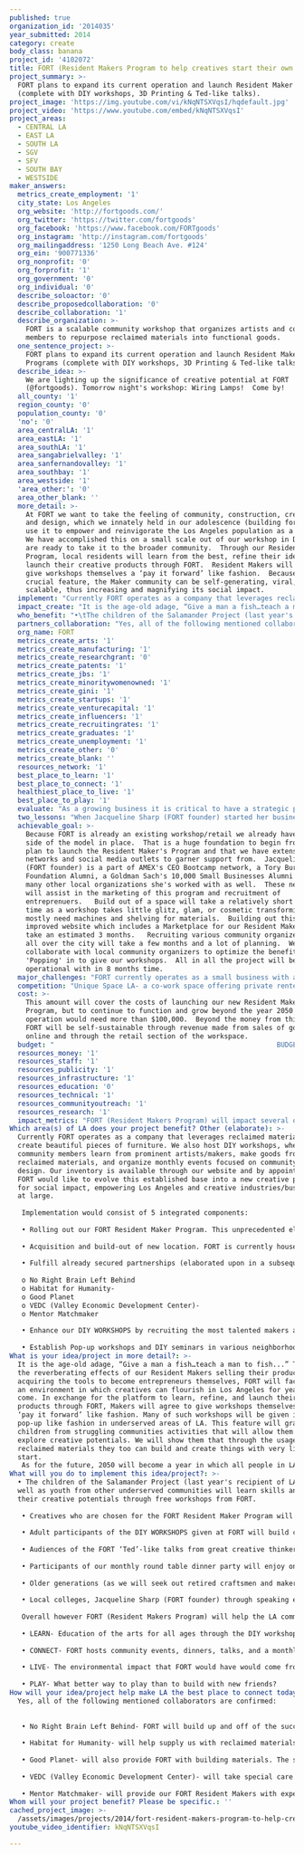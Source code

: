 ```yaml
---
published: true
organization_id: '2014035'
year_submitted: 2014
category: create
body_class: banana
project_id: '4102072'
title: FORT (Resident Makers Program to help creatives start their own companies).
project_summary: >-
  FORT plans to expand its current operation and launch Resident Maker Programs
  (complete with DIY workshops, 3D Printing & Ted-like talks).
project_image: 'https://img.youtube.com/vi/kNqNTSXVqsI/hqdefault.jpg'
project_video: 'https://www.youtube.com/embed/kNqNTSXVqsI'
project_areas:
  - CENTRAL LA
  - EAST LA
  - SOUTH LA
  - SGV
  - SFV
  - SOUTH BAY
  - WESTSIDE
maker_answers:
  metrics_create_employment: '1'
  city_state: Los Angeles
  org_website: 'http://fortgoods.com/'
  org_twitter: 'https://twitter.com/fortgoods'
  org_facebook: 'https://www.facebook.com/FORTgoods'
  org_instagram: 'http://instagram.com/fortgoods'
  org_mailingaddress: '1250 Long Beach Ave. #124'
  org_ein: '900771336'
  org_nonprofit: '0'
  org_forprofit: '1'
  org_government: '0'
  org_individual: '0'
  describe_soloactor: '0'
  describe_proposedcollaboration: '0'
  describe_collaboration: '1'
  describe_organization: >-
    FORT is a scalable community workshop that organizes artists and community
    members to repurpose reclaimed materials into functional goods.
  one_sentence_project: >-
    FORT plans to expand its current operation and launch Resident Maker
    Programs (complete with DIY workshops, 3D Printing & Ted-like talks).
  describe_idea: >-
    We are lighting up the significance of creative potential at FORT
    (@fortgoods). Tomorrow night's workshop: Wiring Lamps!  Come by!
  all_county: '1'
  region_county: '0'
  population_county: '0'
  'no': '0'
  area_centralLA: '1'
  area_eastLA: '1'
  area_southLA: '1'
  area_sangabrielvalley: '1'
  area_sanfernandovalley: '1'
  area_southbay: '1'
  area_westside: '1'
  'area_other:': '0'
  area_other_blank: ''
  more_detail: >-
    At FORT we want to take the feeling of community, construction, creativity,
    and design, which we innately held in our adolescence (building forts), and
    use it to empower and reinvigorate the Los Angeles population as a whole. 
    We have accomplished this on a small scale out of our workshop in DTLA, but
    are ready to take it to the broader community.  Through our Resident Maker
    Program, local residents will learn from the best, refine their ideas, and
    launch their creative products through FORT.  Resident Makers will agree to
    give workshops themselves a ‘pay it forward’ like fashion.  Because of this
    crucial feature, the Maker community can be self-generating, viral, and
    scalable, thus increasing and magnifying its social impact.  
  implement: "Currently FORT operates as a company that leverages reclaimed materials to create beautiful pieces of furniture.  We also host DIY workshops, where community members learn from prominent artists/makers, make goods from reclaimed materials, and organize monthly events focused on community and design.  Our inventory is available through our website and by appointment.  FORT would like to evolve this established base into a new creative paradigm for social impact, empowering Los Angeles and creative industries/businesses at large.  \r\n\r\nImplementation would consist of 5 integrated components:\r\n  \r\n•\tRolling out our FORT Resident Maker Program.  This unprecedented element would consist of selecting local makers each month and giving them the tools they need to launch their creative product.  We would provide necessary allotted space for them to work in our workshop, required machinery including 3D printers, professional photography for their piece, space in our online marketplace, as well as the mentorship and resources needed to make it in the world as a newfound artisan entrepreneur.  \r\n\r\n•\tAcquisition and build-out of new location.  FORT is currently housed out of a 1,650 sq loft in DTLA.  A bigger space with more accessibility and visibility would be a great help to us in this endeavor.  \r\n\r\n•\tFulfill already secured partnerships (elaborated upon in a subsequent question below).  FORT has collaborated with some incredible organizations in our time of operation.  In our efforts to make LA the best place to create in 2050 we will partner with the following:\r\n\r\no\tNo Right Brain Left Behind\r\no\tHabitat for Humanity- \r\no\tGood Planet\r\no\tVEDC (Valley Economic Development Center)- \r\no\tMentor Matchmaker\r\n\r\n•\tEnhance our DIY WORKSHOPS by recruiting the most talented makers and designers from all over the world to share their craft with locals.  We are modeling this after Restaurant 57 who takes visiting chefs in from all over.  We will do the same by inviting worldly makers who come through LA.  \r\n\r\n•\tEstablish Pop-up workshops and DIY seminars in various neighborhoods across LA to distribute the knowledge, skills, and a platform to Angelenos from all different economic levels.\r\n"
  impact_create: "It is the age-old adage, “Give a man a fish…teach a man to fish...”  Through the reverberating effects of our Resident Makers selling their products and acquiring the tools to become entrepreneurs themselves, FORT will facilitate an environment in which creatives can flourish in Los Angeles for years to come.  In exchange for the platform to learn, refine, and launch their creative products through FORT, Makers will agree to give workshops themselves in a ‘pay it forward’ like fashion.  Many of such workshops will be given in a pop-up like fashion in underserved areas of LA.  This feature will grant children from struggling communities activities that will allow them to explore creative potentials.  We will show them that through the usage of reclaimed materials they too can build and create things with very little to start.\r\nAs for the future, 2050 will become a year in which all people in LA have the community resources to make financial means through their own creative endeavors.  Given the community that we are building with the workshops and events centered around design, it will be much more commonplace for Angelenos to congregate on these common grounds.  The divide of East LA and West LA will blur as we all gather mid-point in DTLA to remember that young, playful spirit of building forts.  In addition to the social impact FORT will have, we will also have an environmental impact as the increased usage of reclaimed materials will correspondingly decrease the waste accumulating in landfills.  In the year 2050, building with all new materials will become a thing of the past.  Our population will have made the realization that most of what we need to build with, both intellect and material, is already here…just waiting for us to behold.  That by reclaiming the goods and materials we already have readily available, we can make anew through great design and ingenuity.  Expanding the current operations of FORT would be an incredible step towards such a reality.  "
  who_benefit: "•\tThe children of the Salamander Project (last year's recipient of LA 2050) as well as youth from other underserved communities will learn skills and explore their creative potentials through free workshops from FORT. \r\n\r\n•\tCreatives who are chosen for the FORT Resident Maker Program will launch their product and be given resources to embark on their businesses.\r\n\r\n•\tAdult participants of the DIY WORKSHOPS given at FORT will build connections as well as pieces they get to take home with them.\r\n\r\n•\tAudiences of the FORT ‘Ted’-like talks from great creative thinkers and designers will leave inspired and excited about new perspectives.\r\n\r\n•\tParticipants of our monthly round table dinner party will enjoy one another and provocative questions/table discussions about how to foster a better LA culture.\r\n\r\n•\tOlder generations (as we will seek out retired craftsmen and makers to give talks and workshops) will pass on their incredibly valuable knowledge and experience the joy of knowing they are a necessary component of our society.\r\n\r\n•\tLocal colleges, Jacqueline Sharp (FORT founder) through speaking engagements  will give talks about entrepreneurialism and creating your own job in this new economy.\r\n\r\nOverall however FORT (Resident Makers Program) will help the LA community at large because it incredibly integrated with all of the 5 categories of LA2050.\r\n\r\n•\tLEARN- Education of the arts for all ages through the DIY workshops and lectures given at FORT.\r\n\r\n•\tCONNECT- FORT hosts community events, dinners, talks, and a monthly event that features a creative elderly who has much to share…bridging the gap between the young and the old.\r\n\r\n•\tLIVE- The environmental impact that FORT would have would come from diverting materials away from the landfills through the primary use of reclaimed materials.\r\n\r\n•\tPLAY- What better way to play than to build with new friends?\r\n\r\n\r\n"
  partners_collaboration: "Yes, all of the following mentioned collaborators are confirmed:\r\n\r\n\r\n•\tNo Right Brain Left Behind- FORT will build up and off of the success of past and future recipients of LA2050.  We are partnering with NRBLB by giving free DIY workshops to kids of the Salamander Project who struggle with challenging circumstances. Such workshops will go hand in hand with their educational curriculum (ie if they are learning about electricity/Thomas Edison FORT will give a workshop to them on wiring lamps).  \r\n\r\n•\tHabitat for Humanity- will help supply us with reclaimed materials from which we build in return we help build homes and give workshops.\r\n\r\n•\tGood Planet- will also provide FORT with building materials.  The supply from Good Planet comes directly from recycling the wasted wood, rope, metal, ect. that is ever flowing from commercial and movie set productions.\r\n\r\n•\tVEDC (Valley Economic Development Center)- will take special care of our FORT Resident Makers with one on one sessions with expert professionals who will help them start their own business after launching their product through FORT.\r\n\r\n•\tMentor Matchmaker- will provide our FORT Resident Makers with experienced mentors to guide them in their journey of creating a career out of their creative passion. \r\n"
  org_name: FORT
  metrics_create_arts: '1'
  metrics_create_manufacturing: '1'
  metrics_create_researchgrant: '0'
  metrics_create_patents: '1'
  metrics_create_jbs: '1'
  metrics_create_minoritywomenowned: '1'
  metrics_create_gini: '1'
  metrics_create_startups: '1'
  metrics_create_venturecapital: '1'
  metrics_create_influencers: '1'
  metrics_create_recruitingrates: '1'
  metrics_create_graduates: '1'
  metrics_create_unemployment: '1'
  metrics_create_other: '0'
  metrics_create_blank: ''
  resources_network: '1'
  best_place_to_learn: '1'
  best_place_to_connect: '1'
  healthiest_place_to_live: '1'
  best_place_to_play: '1'
  evaluate: "As a growing business it is critical to have a strategic plan to measure success. FORT uses a well-known tool: OKRs. The system made famous first by Intel and now by Google asks all employees to outline their major objectives and the quantifiable actions it'll take to achieve them. It’s a technique designed for accountability and enforced with scores.\r\n\r\nOKRs are made up of a high level objective, a more detailed description of why that objective is important, a summary of how the objective aligns with the broader goals of both the person’s team and the company, and the three to five key results that will help them achieve that goal (see below for examples).\r\n\r\nWhen personal objectives are directly and clearly connected to the broader goals of the company, they’re suddenly more inspiring, less myopic. FORT will make them public so everyone can see what’s on their co-workers’ plates and see how other Resident Makers are doing with their objectives and key results. That way, OKRs become a built-in way for people to ask for resources, or easily spot where they can come to their colleagues' aid or collaborate with other Resident Makers.\r\n\r\nFORT's OKR systems will include the following components:  \r\n-The ability to track results on a quantitative basis. Key results are not general or subjective actions you plan to take. They should always include numbers to make it clear how much has been achieved. For example, how many Resident Makers have successfully gone through the program each quarter. \r\n\r\n-Make it something people look at, every quarter, every week, every day.  This consistency turns goal-setting into a habit and changes how people think about their work and approach their everyday to-dos. FORT will require specific milestones from it's employees and Resident Makers to help ensure that they are meeting up to the standards of the program and achieving their personal objectives.  For example we will be charting revenue. \r\n\r\n-OKR's have to be a stretch. Most people wouldn’t consider 70% to be a good grade, but for OKRs that’s just about perfect due to the ambitiousness of the goal set in place.  FORT wants its employees and Resident Makers objectives to be lofty enough to push them beyond their limits. It forces the tough conversations about what's truly needed to beat expectations and make a difference that will materially impact LA in the year 2050.  With this, we will chart number of workshops given and numbers of participants from all over the city."
  two_lessons: "When Jacqueline Sharp (FORT founder) started her business she did so with very little.  It seemed daunting at times, but she quickly learned how to get better with each step, \"I started with a Craigslist ad for a $50 table saw and a ton of YouTube clips. I’ve been learning every day since. Whenever I can, I surround myself with people who are more skilled, more knowledgeable, and I ask a lot of questions. I have found that if you are pleasant and genuine, people who love their craft often love to share it with others.\" (quote from recent Darling interview http://darlingmagazine.org/the-dreamer-embodied-fort/)  From this experience she realized a need for mixing the experienced with the inexperienced.  The experienced makers will lead the workshops teaching those less knowledgable, and the inexperienced workshopper's excitement will fuel the instructors reminding them of the joys of their craft.  Both parties have so much to offer one another.\r\n\r\n\r\nShe also learned that the \"barriers are only as strong as you make them. I’ve been asked if it is difficult being a girl, a minority, not having an MBA, not having had start-up funding, not having had necessary skill sets, the list goes on! Fortunately, I rarely pay notice to such things. I was busy working and too excited to feel these things were a hindrance. In time, because I was comfortable with who I was and where I was in life, all of those ‘obstacles’ ultimately became assets. For others, the fact that I was a woman was interesting; a minority, memorable; undereducated, atypical; underfunded, resourceful; and under skilled, teachable. It is all about perspective and working towards the fulfillment of your own potential.\" (quote from recent Darling interview http://darlingmagazine.org/the-dreamer-embodied-fort/)  From this experience Sharp realized that a lot of people focus on the things that can hold them back from incredible ventures when all they really need is to look at themselves from another perspective.  This has led to Jacqueline Sharp's excitement in working with entrepreneur makers and wanting to give them a space they feel powerful coming from.\r\n\r\nRead more about her story in a Forbes.com feature:  http://www.forbes.com/sites/sarahmckinney/2014/01/06/creating-beautiful-furniture-from-reclaimed-materials-the-inspiring-story-of-jacqueline-sharps-fort/"
  achievable_goal: >-
    Because FORT is already an existing workshop/retail we already have that
    side of the model in place.  That is a huge foundation to begin from.  We
    plan to launch the Resident Maker's Program and that we have extensive
    networks and social media outlets to garner support from.  Jacqueline Sharp
    (FORT founder) is a part of AMEX's CEO Bootcamp network, a Tory Burch
    Foundation Alumni, a Goldman Sach's 10,000 Small Businesses Alumni and has
    many other local organizations she's worked with as well.  These networks
    will assist in the marketing of this program and recruitment of
    entreprenuers.   Build out of a space will take a relatively short amount of
    time as a workshop takes little glitz, glam, or cosmetic transforming.  We
    mostly need machines and shelving for materials.  Building out this new and
    improved website which includes a Marketplace for our Resident Makers will
    take an estimated 3 months.   Recruiting various community organizers from
    all over the city will take a few months and a lot of planning.  We want to
    collaborate with local community organizers to optimize the benefits of
    'Popping' in to give our workshops.  All in all the project will be fully
    operational with in 8 months time.  
  major_challenges: "FORT currently operates as a small business with a smaller customer base.  We anticipate some growing pains especially in the operations department of scaling up.  We have already connected with operations management consultants and found one that would be perfect for the job!  She has ten years of experience in both non-profit and for profit.  She loves the concept behind FORT and is excited to work with us if given the opportunity.  We would hire her for the onset of this new operation so that she could give us her expertise in this area.\r\n\r\nOften times there is a lot of excitement generated in the beginning of a project and then that energy tends to fizzle out.  We want to ensure that this project will be one that will carry us into the future of LA making it the best place to Create.  In order to do so we will use the aforementioned OKR's to track everyones progress as well as create individual and dynamic operational goals.  This will generate a continuous excitement.  There will also be new Makers coming in every month, with new ideas and designs keeping everything fresh and full of life.\r\n\r\n\r\n"
  competition: "Unique Space LA- a co-work space offering private rented offices, and  event rental space. They have bikes for coworkers and tenants to borrow, a fully-equipped kitchen, an arts/design and entrepreneurship resource library and lounge, and a boardroom that can be booked for meetings and presentations.\r\nThis is similar to our project in that it focuses on entreprenuers and they have resources for them.  We differ in how much more we will offer our makers and at what cost.  To be a part of Unique Space you have to have capital to rent the space.  We are not charging our Makers. Instead we will ask that they give back to the community through workshops and that a portion of the revenue that comes from the sales of their product will go back into FORT to offset costs.  It comes at a much less greater risk to the Maker with much higher rewards.  \r\nThe Hub- same as Unique Space, requiring membership, but they operate globally and neither have a focus on using reclaimed materials, giving workshops, providing a platform to sell and launch from, or continued education through mentorships.  \r\n"
  cost: >-
    This amount will cover the costs of launching our new Resident Maker's
    Program, but to continue to function and grow beyond the year 2050 any
    operation would need more than $100,000.  Beyond the money from this grant,
    FORT will be self-sustainable through revenue made from sales of goods
    online and through the retail section of the workspace. 
  budget: "                                                       BUDGET\r\n\r\n\r\nMACHINERY\r\n\r\nWater Jet Cutter     $5,400\r\n\r\n3D Printer   $6,500\r\nStartup materials for 3D printer $3500\r\n\r\nWelder $5,600\r\nStartup materials for Welder $800\r\n\r\nProtective gear for Welding $400\r\n\r\nAuto Darkness Helmet $375 \r\n\r\nTable Saw $600\r\n\r\nPlaner $600\r\n\r\nDrill press  $1800\r\n\r\nLeather machine  $1,300\r\n\r\nHand tools $1,000\r\n\r\nPop-up Workshop  $800\r\nBasic Tool Kit\r\n\r\n\r\nBUILDOUT\r\n\r\nPaint $500\r\n\r\nShelving $2500\r\n\r\nCasters $500\r\n(we will apply to all big pieces so that space is easy to transform)\r\n\r\nRacks $1500\r\n\r\nLighting  $1000\r\n\r\nMove in cost/deposit  $10,000\r\n\r\n \r\nMEDIA\r\n\r\nComputer for Design  $2000\r\n\r\nComputer software $1500\r\n(CAD, Photoshop, ect)\r\n\r\nProjector $1200\r\n\r\nProjection Screen $200\r\n\r\nHD Camera  $3500\r\nLenses   $1300\r\nBackdrops  $500\r\nSoft Box $200\r\n(for product shoots)\r\n\r\nSIGNAGE\r\nFORT $1500\r\n\r\nPopup Workshop Signage $800\r\n\r\nWrap for Truck $600\r\n\r\nSERVICES\r\n\r\nLegal      $3500\r\n(Necessary Waivers and Agreements) \r\n\r\nOperations Consultant  $6,000\r\n\r\nGraphic Designer $1000\r\n(For FORT brand integration with Makers Program)\r\n\r\nWeb Designer $5000\r\n(for upgrade to current site to be able to handle new Maker Marketplace)\r\n\r\n\r\nPR & Marketing $2500\r\n\r\nTRANSPORTATION\r\nTransportation costs   $900\r\nfor Popup Workshops  \r\n\r\nTruck   $18,000\r\n(for Transporting Raw Materials)\r\n\r\nLicense, Registration $400\r\n\r\n\r\nOTHER\r\n\r\nMiscellaneous materials, tools, fees, services or additional costs\r\n$4,725\r\n\r\n"
  resources_money: '1'
  resources_staff: '1'
  resources_publicity: '1'
  resources_infrastructure: '1'
  resources_education: '0'
  resources_technical: '1'
  resources_communityoutreach: '1'
  resources_research: '1'
  impact_metrics: "FORT (Resident Makers Program) will impact several of the above metrics and below we have highlighted a few:\r\n\r\n- Increase employment opportunities in creative industries. Project Fort will have an exponential impact on job employment in creative industries by providing emerging artists and makers with: (i) workshops to design and build; (ii) a marketplace to sell their product; and (iii) business education, mentorship support and networking opportunities.  This project will create sustainable local owned and operated businesses which will directly increase employment opportunities for artists, makers and their employees. \r\n\r\n- Increase Arts establishments per capita.  Through providing a platform for artists and makers to design and build their own products and start their own business the Resident Maker Program will directly increase the amount of design workshops, art and furniture galleries and other arts establishments per capita in LA. \r\n\r\n\r\n-  Concentration of manufacturing activity in LA.  All design and manufacturing of products created through the Resident Makers Program will be done in workshops in LA and products will be made with reclaimed materials which are sourced locally through Habitat for Humanity, Good Planet and other local suppliers. \r\n\r\n-  Patents per capita. Through innovative and cutting edge designs created through the Residents Maker Program and through collaborative partnerships with innovative company's such as Changing Environments http://www.changing-environments.com/ this project has the potential to generate 10 patents in the first year. With exponential growth every year thereafter this project will directly increase the amount of patents per capita in LA in 2050.\r\n\r\n-  Minority and women-owned firms \r\nFORT's owner (Jacqueline Sharp)    is both a woman and minority and FORT understands and appreciates the obstacles woman and minorities often face in launching their own business. Through FORT's success it has served as a strong example to the community of the opportunities available to both minorities and woman. While FORT seeks to directly increase the amount of minority owned firms in LA by 2050, FORT's vision is to empower and support artists and makers of all genders, races and economic backgrounds to turn their creative passions into successful businesses. \r\n\r\n-In addition to these we will impact the environment by diverting raw materials away from the landfills and encouraging others to do so at home."
Which area(s) of LA does your project benefit? Other (elaborate): >-
  Currently FORT operates as a company that leverages reclaimed materials to
  create beautiful pieces of furniture. We also host DIY workshops, where
  community members learn from prominent artists/makers, make goods from
  reclaimed materials, and organize monthly events focused on community and
  design. Our inventory is available through our website and by appointment.
  FORT would like to evolve this established base into a new creative paradigm
  for social impact, empowering Los Angeles and creative industries/businesses
  at large. 
   
   Implementation would consist of 5 integrated components:
    
   • Rolling out our FORT Resident Maker Program. This unprecedented element would consist of selecting local makers each month and giving them the tools they need to launch their creative product. We would provide necessary allotted space for them to work in our workshop, required machinery including 3D printers, professional photography for their piece, space in our online marketplace, as well as the mentorship and resources needed to make it in the world as a newfound artisan entrepreneur. 
   
   • Acquisition and build-out of new location. FORT is currently housed out of a 1,650 sq loft in DTLA. A bigger space with more accessibility and visibility would be a great help to us in this endeavor. 
   
   • Fulfill already secured partnerships (elaborated upon in a subsequent question below). FORT has collaborated with some incredible organizations in our time of operation. In our efforts to make LA the best place to create in 2050 we will partner with the following:
   
   o No Right Brain Left Behind
   o Habitat for Humanity- 
   o Good Planet
   o VEDC (Valley Economic Development Center)- 
   o Mentor Matchmaker
   
   • Enhance our DIY WORKSHOPS by recruiting the most talented makers and designers from all over the world to share their craft with locals. We are modeling this after Restaurant 57 who takes visiting chefs in from all over. We will do the same by inviting worldly makers who come through LA. 
   
   • Establish Pop-up workshops and DIY seminars in various neighborhoods across LA to distribute the knowledge, skills, and a platform to Angelenos from all different economic levels.
What is your idea/project in more detail?: >-
  It is the age-old adage, “Give a man a fish…teach a man to fish...” Through
  the reverberating effects of our Resident Makers selling their products and
  acquiring the tools to become entrepreneurs themselves, FORT will facilitate
  an environment in which creatives can flourish in Los Angeles for years to
  come. In exchange for the platform to learn, refine, and launch their creative
  products through FORT, Makers will agree to give workshops themselves in a
  ‘pay it forward’ like fashion. Many of such workshops will be given in a
  pop-up like fashion in underserved areas of LA. This feature will grant
  children from struggling communities activities that will allow them to
  explore creative potentials. We will show them that through the usage of
  reclaimed materials they too can build and create things with very little to
  start.
   As for the future, 2050 will become a year in which all people in LA have the community resources to make financial means through their own creative endeavors. Given the community that we are building with the workshops and events centered around design, it will be much more commonplace for Angelenos to congregate on these common grounds. The divide of East LA and West LA will blur as we all gather mid-point in DTLA to remember that young, playful spirit of building forts. In addition to the social impact FORT will have, we will also have an environmental impact as the increased usage of reclaimed materials will correspondingly decrease the waste accumulating in landfills. In the year 2050, building with all new materials will become a thing of the past. Our population will have made the realization that most of what we need to build with, both intellect and material, is already here…just waiting for us to behold. That by reclaiming the goods and materials we already have readily available, we can make anew through great design and ingenuity. Expanding the current operations of FORT would be an incredible step towards such a reality.
What will you do to implement this idea/project?: >-
  • The children of the Salamander Project (last year's recipient of LA 2050) as
  well as youth from other underserved communities will learn skills and explore
  their creative potentials through free workshops from FORT. 
   
   • Creatives who are chosen for the FORT Resident Maker Program will launch their product and be given resources to embark on their businesses.
   
   • Adult participants of the DIY WORKSHOPS given at FORT will build connections as well as pieces they get to take home with them.
   
   • Audiences of the FORT ‘Ted’-like talks from great creative thinkers and designers will leave inspired and excited about new perspectives.
   
   • Participants of our monthly round table dinner party will enjoy one another and provocative questions/table discussions about how to foster a better LA culture.
   
   • Older generations (as we will seek out retired craftsmen and makers to give talks and workshops) will pass on their incredibly valuable knowledge and experience the joy of knowing they are a necessary component of our society.
   
   • Local colleges, Jacqueline Sharp (FORT founder) through speaking engagements will give talks about entrepreneurialism and creating your own job in this new economy.
   
   Overall however FORT (Resident Makers Program) will help the LA community at large because it incredibly integrated with all of the 5 categories of LA2050.
   
   • LEARN- Education of the arts for all ages through the DIY workshops and lectures given at FORT.
   
   • CONNECT- FORT hosts community events, dinners, talks, and a monthly event that features a creative elderly who has much to share…bridging the gap between the young and the old.
   
   • LIVE- The environmental impact that FORT would have would come from diverting materials away from the landfills through the primary use of reclaimed materials.
   
   • PLAY- What better way to play than to build with new friends?
How will your idea/project help make LA the best place to connect today? In LA2050?: |-
  Yes, all of the following mentioned collaborators are confirmed:
   
   
   • No Right Brain Left Behind- FORT will build up and off of the success of past and future recipients of LA2050. We are partnering with NRBLB by giving free DIY workshops to kids of the Salamander Project who struggle with challenging circumstances. Such workshops will go hand in hand with their educational curriculum (ie if they are learning about electricity/Thomas Edison FORT will give a workshop to them on wiring lamps). 
   
   • Habitat for Humanity- will help supply us with reclaimed materials from which we build in return we help build homes and give workshops.
   
   • Good Planet- will also provide FORT with building materials. The supply from Good Planet comes directly from recycling the wasted wood, rope, metal, ect. that is ever flowing from commercial and movie set productions.
   
   • VEDC (Valley Economic Development Center)- will take special care of our FORT Resident Makers with one on one sessions with expert professionals who will help them start their own business after launching their product through FORT.
   
   • Mentor Matchmaker- will provide our FORT Resident Makers with experienced mentors to guide them in their journey of creating a career out of their creative passion.
Whom will your project benefit? Please be specific.: ''
cached_project_image: >-
  /assets/images/projects/2014/fort-resident-makers-program-to-help-creatives-start-their-own-companies/img.youtube.com/vi/kNqNTSXVqsI/hqdefault.jpg
youtube_video_identifier: kNqNTSXVqsI

---
```


